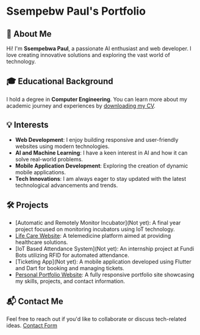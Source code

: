 # Ssempebw Paul's Portfolio

## 📝 About Me
Hi! I'm **Ssempebwa Paul**, a passionate AI enthusiast and web developer. I love creating innovative solutions and exploring the vast world of technology.

## 🎓 Educational Background
I hold a degree in **Computer Engineering**. You can learn more about my academic journey and experiences by [downloading my CV](https://github.com/SempoCode/portfolio/blob/main/resume-ssempebwa%20paul.pdf).

## 💡 Interests
- **Web Development**: I enjoy building responsive and user-friendly websites using modern technologies.
- **AI and Machine Learning**: I have a keen interest in AI and how it can solve real-world problems.
- **Mobile Application Development**: Exploring the creation of dynamic mobile applications.
- **Tech Innovations**: I am always eager to stay updated with the latest technological advancements and trends.

## 🛠️ Projects
- [Automatic and Remotely Monitor Incubator](Not yet): A final year project focused on monitoring incubators using IoT technology.
- [Life Care Website](https://sempocode.github.io/Life-Care/): A telemedicine platform aimed at providing healthcare solutions.
- [IoT Based Attendance System](Not yet): An internship project at Fundi Bots utilizing RFID for automated attendance.
- [Ticketing App](Not yet): A mobile application developed using Flutter and Dart for booking and managing tickets.
- [Personal Portfolio Website](https://sempocode.github.io/portfolio/): A fully responsive portfolio site showcasing my skills, projects, and contact information.

## 📬 Contact Me
Feel free to reach out if you'd like to collaborate or discuss tech-related ideas. [Contact Form](https://github.com/SempoCode/portfolio/blob/main/index.html#contact)

